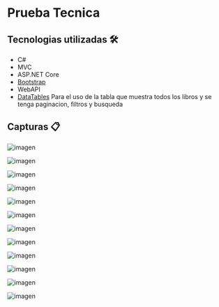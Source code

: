 <h1>Prueba Tecnica</h1>

## Tecnologias utilizadas 🛠️

* C#
* MVC
* ASP.NET Core
* [Bootstrap](https://getbootstrap.com/)
* WebAPI
* [DataTables](https://datatables.net/) Para el uso de la tabla que muestra todos los libros y se tenga paginacion, filtros y busqueda

## Capturas 📋

![imagen](https://user-images.githubusercontent.com/59454398/155650851-da21eea6-ca1f-4251-ae7f-1170af197564.png)

![imagen](https://user-images.githubusercontent.com/59454398/155651005-59a95870-68f5-491d-a1fe-b9fc2b264931.png)

![imagen](https://user-images.githubusercontent.com/59454398/155651082-f18a0c4e-c950-4dad-a2de-21f7e3baab64.png)

![imagen](https://user-images.githubusercontent.com/59454398/155651151-fb753cc5-d624-43be-a2d6-4409091c4fb0.png)

![imagen](https://user-images.githubusercontent.com/59454398/155651207-ada0d398-9146-4fc0-a7d3-e967557b43f9.png)

![imagen](https://user-images.githubusercontent.com/59454398/155651257-0b8d259f-c30f-4c34-9aa3-9197a7b1306c.png)

![imagen](https://user-images.githubusercontent.com/59454398/155651485-834ad326-4228-41f6-a0ac-bc7b29fbc0e3.png)

![imagen](https://user-images.githubusercontent.com/59454398/155651509-298cac37-4d20-4e0b-8df7-45f4e7da20f1.png)

![imagen](https://user-images.githubusercontent.com/59454398/155651550-74e00cd9-4cfc-4d7f-92da-cac1db374490.png)

![imagen](https://user-images.githubusercontent.com/59454398/155651580-222860a4-1a2f-419b-8298-b58e9e1aeefc.png)

![imagen](https://user-images.githubusercontent.com/59454398/155651613-22c3628a-0f06-4579-8517-10f647dcb46d.png)

![imagen](https://user-images.githubusercontent.com/59454398/155651809-943d5aa6-572e-40c1-bfa0-88f627710669.png)


